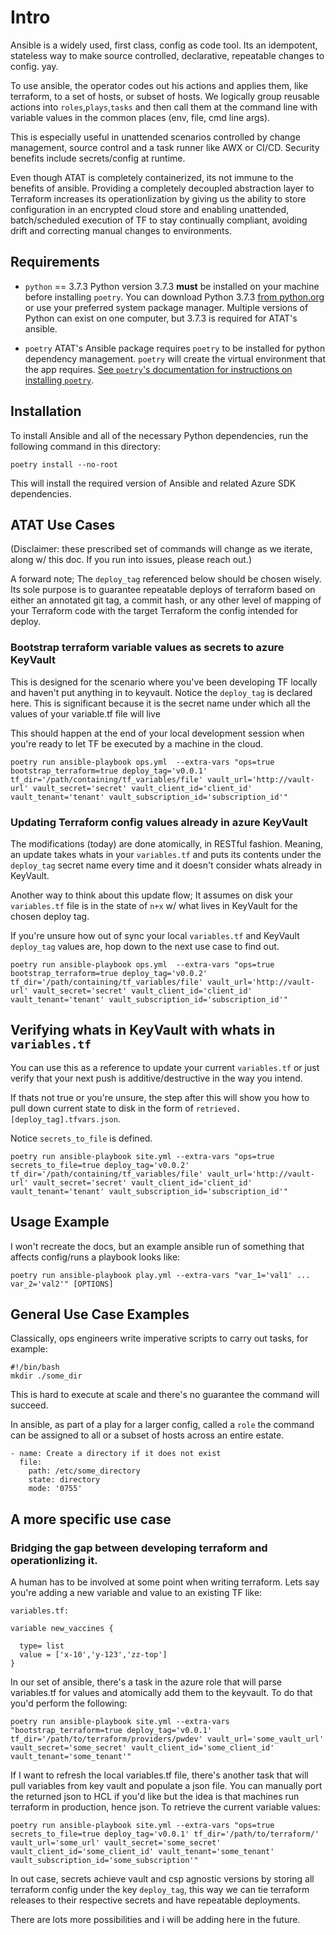 # Intro

Ansible is a widely used, first class, config as code tool. Its an idempotent, stateless way to make source controlled, declarative, repeatable changes to config. yay.

To use ansible, the operator codes out his actions and applies them, like terraform, to a set of hosts, or subset of hosts.  We logically group reusable actions into `roles`,`plays`,`tasks` and then call them at the command line with variable values in the common places (env, file, cmd line args).

This is especially useful in unattended scenarios controlled by change management, source control and a task runner like AWX or CI/CD.  Security benefits include secrets/config at runtime.

Even though ATAT is completely containerized, its not immune to the benefits of ansible.  Providing a completely decoupled abstraction layer to Terraform increases its operationlization by giving us the ability to store configuration in an encrypted cloud store and enabling unattended, batch/scheduled execution of TF to stay continually compliant, avoiding drift and correcting manual changes to environments.



## Requirements


* `python` == 3.7.3
  Python version 3.7.3 **must** be installed on your machine before installing `poetry`.
  You can download Python 3.7.3 [from python.org](https://www.python.org/downloads/)
  or use your preferred system package manager. Multiple versions of Python can exist on one
  computer, but 3.7.3 is required for ATAT's ansible.

* `poetry`
  ATAT's Ansible package requires `poetry` to be installed for python dependency management. `poetry`
  will create the virtual environment that the app requires. [See
  `poetry`'s documentation for instructions on installing `poetry`](
  https://python-poetry.org/docs/#installation).

## Installation

To install Ansible and all of the necessary Python dependencies, run the following command in this directory:

```
poetry install --no-root
```

This will install the required version of Ansible and related Azure SDK dependencies.


## ATAT Use Cases
(Disclaimer: these prescribed set of commands will change as we iterate, along w/ this doc. If you run into issues, please reach out.)


A forward note;  The `deploy_tag` referenced below should be chosen wisely.  Its sole purpose is to guarantee repeatable deploys of terraform based on either an annotated git tag, a commit hash, or any other level of mapping of your Terraform code with the target Terraform the config intended for deploy.

### Bootstrap terraform variable values as secrets to azure KeyVault

This is designed for the scenario where you've been developing TF locally and haven't put anything in to keyvault.  Notice the `deploy_tag` is declared here. This is significant
because it is the secret name under which all the values of your variable.tf file will live

This should happen at the end of your local development session when you're ready to let TF be executed by a machine in the cloud.

`poetry run ansible-playbook ops.yml  --extra-vars "ops=true bootstrap_terraform=true deploy_tag='v0.0.1' tf_dir='/path/containing/tf_variables/file' vault_url='http://vault-url' vault_secret='secret' vault_client_id='client_id' vault_tenant='tenant' vault_subscription_id='subscription_id'" `

### Updating Terraform config values already in azure KeyVault

The modifications (today) are done atomically, in RESTful fashion.  Meaning, an update takes whats in your `variables.tf` and puts its contents under the `deploy_tag` secret name every time and it doesn't consider whats already in KeyVault.  

Another way to think about this update flow; It assumes on disk your `variables.tf` file is in the state of `n+x` w/ what lives in KeyVault for the chosen deploy tag.  

If you're unsure how out of sync your local `variables.tf` and KeyVault `deploy_tag` values are, hop down to the next use case to find out.

`poetry run ansible-playbook ops.yml  --extra-vars "ops=true bootstrap_terraform=true deploy_tag='v0.0.2' tf_dir='/path/containing/tf_variables/file' vault_url='http://vault-url' vault_secret='secret' vault_client_id='client_id' vault_tenant='tenant' vault_subscription_id='subscription_id'" `


## Verifying whats in KeyVault with whats in `variables.tf`

You can use this as a reference to update your current `variables.tf` or just verify that your next push is additive/destructive in the way you intend.

If thats not true or you're unsure, the step after this will show you how to pull down current state to disk in the form of `retrieved.[deploy_tag].tfvars.json`.  

Notice `secrets_to_file` is defined.

`poetry run ansible-playbook site.yml --extra-vars "ops=true secrets_to_file=true deploy_tag='v0.0.2' tf_dir='/path/containing/tf_variables/file' vault_url='http://vault-url' vault_secret='secret' vault_client_id='client_id' vault_tenant='tenant' vault_subscription_id='subscription_id'"`


## Usage Example

I won't recreate the docs, but an example ansible run of something that affects config/runs a playbook looks like:

`poetry run ansible-playbook play.yml --extra-vars "var_1='val1' ... var_2='val2'" [OPTIONS]`


## General Use Case Examples

Classically, ops engineers write imperative scripts to carry out tasks, for example:

```
#!/bin/bash
mkdir ./some_dir

```

This is hard to execute at scale and there's no guarantee the command will succeed.

In ansible, as part of a play for a larger config, called a `role` the command can be assigned to all or a subset of hosts across an entire estate.
```
- name: Create a directory if it does not exist
  file:
    path: /etc/some_directory
    state: directory
    mode: '0755'
```


## A more specific use case

### Bridging the gap between developing terraform and operationlizing it.

A human has to be involved at some point when writing terraform. Lets say you're adding a new variable and value to an existing TF like:

```
variables.tf:

variable new_vaccines {

  type= list
  value = ['x-10','y-123','zz-top']
}

```

In our set of ansible, there's a task in the azure role that will parse variables.tf for values and atomically add them to the keyvault. To do that you'd perform the following:

`poetry run ansible-playbook site.yml --extra-vars "bootstrap_terraform=true deploy_tag='v0.0.1' tf_dir='/path/to/terraform/providers/pwdev' vault_url='some_vault_url' vault_secret='some_secret' vault_client_id='some_client_id' vault_tenant='some_tenant'" `


If I want to refresh the local variables.tf file, there's another task that will pull variables from key vault and populate a json file. You can manually port the returned json to HCL if you'd like but the idea is that machines run terraform in production, hence json. To retrieve the current variable values:


`poetry run ansible-playbook site.yml --extra-vars "ops=true secrets_to_file=true deploy_tag='v0.0.1' tf_dir='/path/to/terraform/' vault_url='some_url' vault_secret='some_secret' vault_client_id='some_client_id' vault_tenant='some_tenant' vault_subscription_id='some_subscription'"`

In out case, secrets achieve vault and csp agnostic versions by storing all terraform config under the key `deploy_tag`, this way we can tie terraform releases to their respective secrets and have repeatable deployments.

There are lots more possibilities and i will be adding here in the future.
